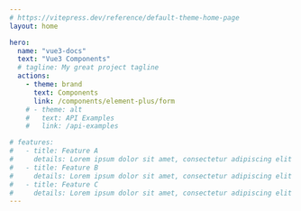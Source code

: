 ```yaml
---
# https://vitepress.dev/reference/default-theme-home-page
layout: home

hero:
  name: "vue3-docs"
  text: "Vue3 Components"
  # tagline: My great project tagline
  actions:
    - theme: brand
      text: Components
      link: /components/element-plus/form
    # - theme: alt
    #   text: API Examples
    #   link: /api-examples

# features:
#   - title: Feature A
#     details: Lorem ipsum dolor sit amet, consectetur adipiscing elit
#   - title: Feature B
#     details: Lorem ipsum dolor sit amet, consectetur adipiscing elit
#   - title: Feature C
#     details: Lorem ipsum dolor sit amet, consectetur adipiscing elit
---
```


